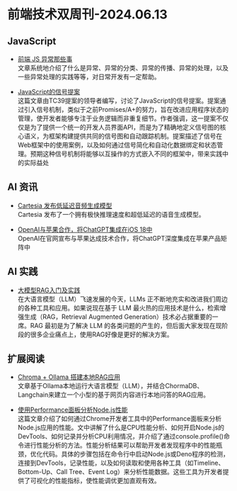 # 前端技术双周刊-2024.06.13

## JavaScript
- [前端 JS 异常那些事](https://juejin.cn/post/7363836064484737061)
<br>文章系统地介绍了什么是异常、异常的分类、异常的传播、异常的处理，以及一些异常处理的实践等等，对日常开发有一定帮助。

- [JavaScript的信号提案](https://github.com/tc39/proposal-signals)
<br>这篇文章由TC39提案的领导者编写，讨论了JavaScript的信号提案。提案通过引入信号机制，类似于之前Promises/A+的努力，旨在改进应用程序状态的管理，使开发者能够专注于业务逻辑而非重复细节。作者强调，这一提案不仅仅是为了提供一个统一的开发人员界面API，而是为了精确地定义信号图的核心语义，为框架构建提供共同的信号图和自动跟踪机制。提案描述了信号在Web框架中的使用案例，以及如何通过信号简化和自动化数据绑定和状态管理。预期这种信号机制将能够以互操作的方式嵌入不同的框架中，带来实践中的实际益处

## AI 资讯
- [Cartesia 发布低延迟音频生成模型](https://cartesia.ai/blog/sonic)
<br>Cartesia 发布了一个拥有极快推理速度和超低延迟的语音生成模型。

- [OpenAI与苹果合作，将ChatGPT集成在iOS 18中](https://www.aihub.cn/news/openai-and-apple-announce-partnership/)
<br>OpenAI在官网宣布与苹果达成技术合作，将ChatGPT深度集成在苹果产品矩阵中

## AI 实践
- [大模型RAG入门及实践](https://blog.csdn.net/qiwoo_weekly/article/details/138876464?spm=1001.2014.3001.5502)
<br>在大语言模型（LLM）飞速发展的今天，LLMs 正不断地充实和改进我们周边的各种工具和应用。如果说现在基于 LLM 最火热的应用技术是什么，检索增强生成（RAG，Retrieval Augmented Generation）技术必占据重要的一席。RAG 最初是为了解决 LLM 的各类问题的产生的，但后面大家发现在现阶段的很多企业痛点上，使用RAG好像是更好的解决方案。

## 扩展阅读
- [Chroma + Ollama 搭建本地RAG应用](https://blog.csdn.net/qiwoo_weekly/article/details/139457416?spm=1001.2014.3001.5502)
<br>文章基于Ollama本地运行大语言模型（LLM），并结合ChormaDB、Langchain来建立一个小型的基于网页内容进行本地问答的RAG应用。

- [使用Performance面板分析Node.js性能](https://developer.chrome.com/docs/devtools/performance/nodejs/)
<br>这篇文章介绍了如何通过Chrome开发者工具中的Performance面板来分析Node.js应用的性能。文中讲解了什么是CPU性能分析、如何开启Node.js的DevTools、如何记录并分析CPU利用情况，并介绍了通过console.profile()命令进行性能分析的方法。性能分析结果可以帮助开发者发现程序中的性能瓶颈，优化代码。具体的步骤包括在命令行中启动Node.js或Deno程序的检测，连接到DevTools，记录性能，以及如何读取和使用各种工具（如Timeline、Bottom-Up、Call Tree、Event Log）来分析性能数据。这些工具为开发者提供了可视化的性能指标，使性能调优更加直观有效。

